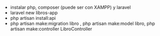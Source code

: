- instalar php, composer (puede ser con XAMPP) y laravel
- laravel new libros-app
- php artisan install:api
- php artisan make:migration libro , php artisan make:model libro, php artisan make:controller LibroController

